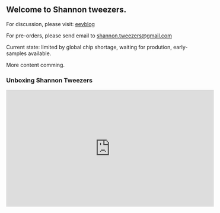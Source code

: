 ## Welcome to Shannon tweezers.

For discussion, please visit: [eevblog](https://www.eevblog.com/forum/testgear/design-a-new-precision-lcr-tweezers)

For pre-orders, please send email to shannon.tweezers@gmail.com

Current state: limited by global chip shortage, waiting for prodution, early-samples available.

More content comming.

### Unboxing Shannon Tweezers

<p align="center">
<iframe width="560" height="315" src="https://www.youtube.com/embed/JMyViml9v5A" title="YouTube video player" frameborder="0" allow="accelerometer; autoplay; clipboard-write; encrypted-media; gyroscope; picture-in-picture" allowfullscreen></iframe>
</p>

